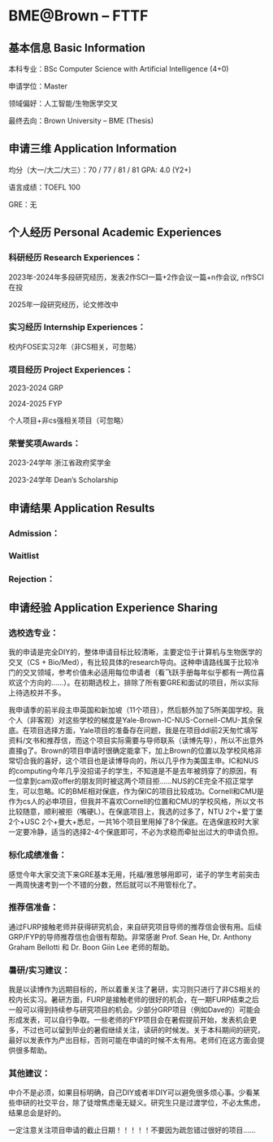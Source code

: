# BME@Brown – FTTF

## 基本信息 Basic Information

本科专业：BSc Computer Science with Artificial Intelligence (4+0)

申请学位：Master

领域偏好：人工智能/生物医学交叉

最终去向：Brown University – BME (Thesis)


## 申请三维 Application Information

均分（大一/大二/大三）：70 / 77 / 81 / 81 GPA: 4.0 (Y2+)

语言成绩：TOEFL 100

GRE：无


## 个人经历 Personal Academic Experiences

### 科研经历 Research Experiences：

2023年-2024年多段研究经历，发表2作SCI一篇+2作会议一篇+n作会议, n作SCI在投

2025年一段研究经历，论文修改中

### 实习经历 Internship Experiences：

校内FOSE实习2年（非CS相关，可忽略）

### 项目经历 Project Experiences：

2023-2024 GRP

2024-2025 FYP

个人项目+非cs强相关项目（可忽略）

### 荣誉奖项Awards：

2023-24学年 浙江省政府奖学金

2023-24学年 Dean’s Scholarship

## 申请结果 Application Results

### Admission：

### Waitlist

### Rejection：

## 申请经验 Application Experience Sharing

### 选校选专业：

我的申请是完全DIY的，整体申请目标比较清晰，主要定位于计算机与生物医学的交叉（CS + Bio/Med），有比较具体的research导向。这种申请路线属于比较冷门的交叉领域，参考价值未必适用每位申请者（看飞跃手册每年似乎都有一两位喜欢这个方向的……）。在初期选校上，排除了所有要GRE和面试的项目，所以实际上待选校并不多。

我申请季的前半段主申英国和新加坡（11个项目），然后额外加了5所美国学校。我个人（非客观）对这些学校的梯度是Yale-Brown-IC-NUS-Cornell-CMU-其余保底。在项目选择方面，Yale项目的准备存在问题，我是在项目ddl前2天匆忙填写资料/文书和推荐信，而这个项目实际需要与导师联系（读博先导），所以不出意外直接g了。Brown的项目申请时很确定能拿下，加上Brown的位置以及学校风格非常切合我的喜好，这个项目也是读博导向的，所以几乎作为美国主申。IC和NUS的computing今年几乎没招诺子的学生，不知道是不是去年被鸽穿了的原因，有一位拿到cam双offer的朋友同时被这两个项目拒……NUS的CE完全不招正常学生，可以忽略。IC的BME相对保底，作为保IC的项目比较成功。Cornell和CMU是作为cs人的必申项目，但我并不喜欢Cornell的位置和CMU的学校风格，所以文书比较随意，顺利被拒（嘴硬L）。在保底项目上，我选的过多了，NTU 2个+爱丁堡2个+USC 2个+曼大+悉尼，一共16个项目里用掉了8个保底。在选保底校时大家一定要冷静，适当的选择2-4个保底即可，不必为求稳而牵扯出过大的申请负担。

### 标化成绩准备：

感觉今年大家交流下来GRE基本无用，托福/雅思够用即可，诺子的学生考前突击一两周快速考到一个不错的分数，然后就可以不用管标化了。

### 推荐信准备：

通过FURP接触老师并获得研究机会，来自研究项目导师的推荐信会很有用。后续GRP/FYP的导师推荐信也会很有帮助。非常感谢 Prof. Sean He, Dr. Anthony Graham Bellotti 和 Dr. Boon Giin Lee 老师的帮助。

### 暑研/实习建议：

我是以读博作为远期目标的，所以着重关注了暑研，实习则只进行了非CS相关的校内长实习。暑研方面，FURP是接触老师的很好的机会，在一期FURP结束之后一般可以得到持续参与研究项目的机会。少部分GRP项目（例如Dave的）可能会形成发表，可以自行争取。一些老师的FYP项目会在暑假提前开始，发表机会更多，不过也可以留到毕业的暑假继续关注，读研的时候发。关于本科期间的研究，最好以发表作为产出目标，否则可能在申请的时候不太有用。老师们在这方面会提供很多帮助。

### 其他建议：

中介不是必须，如果目标明确，自己DIY或者半DIY可以避免很多烦心事。少看某些申研的社交平台，除了徒增焦虑毫无疑义。研究生只是过渡学位，不必太焦虑，结果总会是好的。

一定注意关注项目申请的截止日期！！！！！不要因为疏忽错过很好的项目……